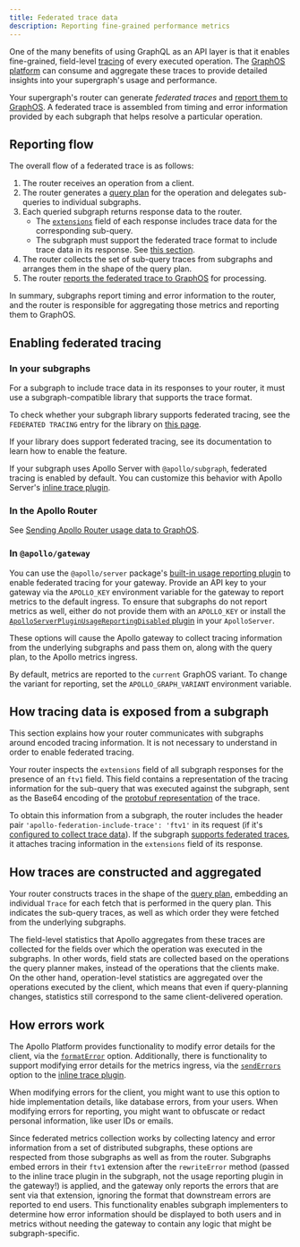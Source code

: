 ```yaml
---
title: Federated trace data
description: Reporting fine-grained performance metrics
---
```


One of the many benefits of using GraphQL as an API layer is that it enables fine-grained, field-level [tracing](/graphos/metrics/#resolver-level-traces) of every executed operation. The [GraphOS platform](/graphos/) can consume and aggregate these traces to provide detailed insights into your supergraph's usage and performance.

Your supergraph's router can generate _federated traces_ and [report them to GraphOS](/graphos/metrics/sending-operation-metrics). A federated trace is assembled from timing and error information provided by each subgraph that helps resolve a particular operation.

## Reporting flow

The overall flow of a federated trace is as follows:

1. The router receives an operation from a client.
2. The router generates a [query plan](./query-plans/) for the operation and delegates sub-queries to individual subgraphs.
3. Each queried subgraph returns response data to the router.
    - The [`extensions`](/resources/graphql-glossary/#extensions) field of each response includes trace data for the corresponding sub-query.
    - The subgraph must support the federated trace format to include trace data in its response. See [this section](#in-your-subgraphs).
4. The router collects the set of sub-query traces from subgraphs and arranges them in the shape of the query plan.
5. The router [reports the federated trace to GraphOS](/graphos/metrics/sending-operation-metrics/) for processing.

In summary, subgraphs report timing and error information to the router, and the router is responsible for aggregating those metrics and reporting them to GraphOS.

## Enabling federated tracing

### In your subgraphs

For a subgraph to include trace data in its responses to your router, it must use a subgraph-compatible library that supports the trace format.

To check whether your subgraph library supports federated tracing, see the `FEDERATED TRACING` entry for the library on [this page](./building-supergraphs/supported-subgraphs/).

If your library does support federated tracing, see its documentation to learn how to enable the feature.

<Note>

If your subgraph uses Apollo Server with `@apollo/subgraph`, federated tracing is enabled by default. You can customize this behavior with Apollo Server's [inline trace plugin](/apollo-server/api/plugin/inline-trace).

</Note>

### In the Apollo Router

See [Sending Apollo Router usage data to GraphOS](/router/configuration/telemetry/apollo-telemetry).

### In `@apollo/gateway`

You can use the `@apollo/server` package's [built-in usage reporting plugin](/apollo-server/api/plugin/usage-reporting) to enable federated tracing for your gateway. Provide an API key to your gateway via the `APOLLO_KEY` environment variable for the gateway to report metrics to the default ingress. To ensure that subgraphs do not report metrics as well, either do not provide them with an `APOLLO_KEY` or install the [`ApolloServerPluginUsageReportingDisabled` plugin](https://www.apollographql.com/docs/apollo-server/api/plugin/usage-reporting/) in your `ApolloServer`.

These options will cause the Apollo gateway to collect tracing information from the underlying subgraphs and pass them on, along with the query plan, to the Apollo metrics ingress.

<Note>

By default, metrics are reported to the `current` GraphOS variant. To change the variant for reporting, set the `APOLLO_GRAPH_VARIANT` environment variable.

</Note>

## How tracing data is exposed from a subgraph

<Note>

This section explains how your router communicates with subgraphs around encoded tracing information. It is not necessary to understand in order to enable federated tracing.

</Note>

Your router inspects the `extensions` field of all subgraph responses for the presence of an `ftv1` field. This field contains a representation of the tracing information for the sub-query that was executed against the subgraph, sent as the Base64 encoding of the [protobuf representation](https://github.com/apollographql/apollo-server/blob/main/packages/usage-reporting-protobuf/src/reports.proto) of the trace.

To obtain this information from a subgraph, the router includes the header pair `'apollo-federation-include-trace': 'ftv1'` in its request (if it's [configured to collect trace data](#in-the-apollo-router)). If the subgraph [supports federated traces](#in-your-subgraphs), it attaches tracing information in the `extensions` field of its response.

## How traces are constructed and aggregated

Your router constructs traces in the shape of the [query plan](./query-plans/), embedding an individual `Trace` for each fetch that is performed in the query plan. This indicates the sub-query traces, as well as which order they were fetched from the underlying subgraphs.

The field-level statistics that Apollo aggregates from these traces are collected for the fields over which the operation was executed in the subgraphs. In other words, field stats are collected based on the operations the query planner makes, instead of the operations that the clients make. On the other hand, operation-level statistics are aggregated over the operations executed by the client, which means that even if query-planning changes, statistics still correspond to the same client-delivered operation.

## How errors work

The Apollo Platform provides functionality to modify error details for the client, via the [`formatError`](/apollo-server/data/errors#for-client-responses) option. Additionally, there is functionality to support modifying error details for the metrics ingress, via the [`sendErrors`](/apollo-server/data/errors#for-apollo-studio-reporting) option to the [inline trace plugin](/apollo-server/api/plugin/inline-trace/).

When modifying errors for the client, you might want to use this option to hide implementation details, like database errors, from your users. When modifying errors for reporting, you might want to obfuscate or redact personal information, like user IDs or emails.

Since federated metrics collection works by collecting latency and error information from a set of distributed subgraphs, these options are respected from those subgraphs as well as from the router. Subgraphs embed errors in their `ftv1` extension after the `rewriteError` method (passed to the inline trace plugin in the subgraph, not the usage reporting plugin in the gateway!) is applied, and the gateway only reports the errors that are sent via that extension, ignoring the format that downstream errors are reported to end users. This functionality enables subgraph implementers to determine how error information should be displayed to both users and in metrics without needing the gateway to contain any logic that might be subgraph-specific.
